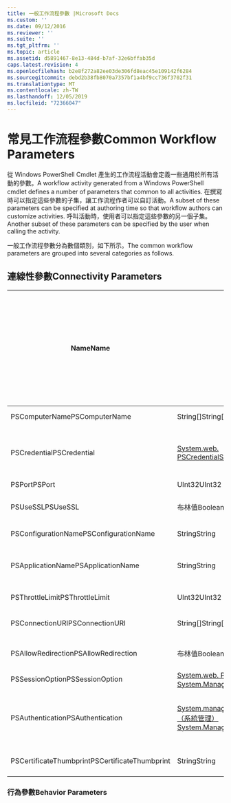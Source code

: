 ```yaml
---
title: 一般工作流程參數 |Microsoft Docs
ms.custom: ''
ms.date: 09/12/2016
ms.reviewer: ''
ms.suite: ''
ms.tgt_pltfrm: ''
ms.topic: article
ms.assetid: d5891467-8e13-484d-b7af-32e6bffab35d
caps.latest.revision: 4
ms.openlocfilehash: b2e8f272a82ee03de306fd8eac45e109142f6284
ms.sourcegitcommit: debd2b38fb8070a7357bf1a4bf9cc736f3702f31
ms.translationtype: MT
ms.contentlocale: zh-TW
ms.lasthandoff: 12/05/2019
ms.locfileid: "72366047"
---
```

# <a name="common-workflow-parameters"></a><span data-ttu-id="9408b-102">常見工作流程參數</span><span class="sxs-lookup"><span data-stu-id="9408b-102">Common Workflow Parameters</span></span>

<span data-ttu-id="9408b-103">從 Windows PowerShell Cmdlet 產生的工作流程活動會定義一些通用於所有活動的參數。</span><span class="sxs-lookup"><span data-stu-id="9408b-103">A workflow activity generated from a Windows PowerShell cmdlet  defines a number of parameters that common to all activities.</span></span> <span data-ttu-id="9408b-104">在撰寫時可以指定這些參數的子集，讓工作流程作者可以自訂活動。</span><span class="sxs-lookup"><span data-stu-id="9408b-104">A subset of these parameters can be specified at authoring time so that workflow authors can customize activities.</span></span> <span data-ttu-id="9408b-105">呼叫活動時，使用者可以指定這些參數的另一個子集。</span><span class="sxs-lookup"><span data-stu-id="9408b-105">Another subset of these parameters can be specified by the user when calling the activity.</span></span>

<span data-ttu-id="9408b-106">一般工作流程參數分為數個類別，如下所示。</span><span class="sxs-lookup"><span data-stu-id="9408b-106">The common workflow parameters are grouped into several categories as follows.</span></span>

## <a name="connectivity-parameters"></a><span data-ttu-id="9408b-107">連線性參數</span><span class="sxs-lookup"><span data-stu-id="9408b-107">Connectivity Parameters</span></span>

|<span data-ttu-id="9408b-108">Name</span><span class="sxs-lookup"><span data-stu-id="9408b-108">Name</span></span>|<span data-ttu-id="9408b-109">類型</span><span class="sxs-lookup"><span data-stu-id="9408b-109">Type</span></span>|<span data-ttu-id="9408b-110">描述</span><span class="sxs-lookup"><span data-stu-id="9408b-110">Description</span></span>|<span data-ttu-id="9408b-111">使用者可以在執行時間時指定嗎？</span><span class="sxs-lookup"><span data-stu-id="9408b-111">Can be specified by end user at execution time?</span></span>|<span data-ttu-id="9408b-112">在撰寫時可以由工作流程作者指定嗎？</span><span class="sxs-lookup"><span data-stu-id="9408b-112">Can be specified by workflow author at authoring time?</span></span>|<span data-ttu-id="9408b-113">可由工作流程作者在具現化時指定嗎？</span><span class="sxs-lookup"><span data-stu-id="9408b-113">Can be specified by workflow author at instantiation?</span></span>|
|----------|----------|-----------------|-----------------------------------------------------|------------------------------------------------------------|-----------------------------------------------------------|
|<span data-ttu-id="9408b-114">PSComputerName</span><span class="sxs-lookup"><span data-stu-id="9408b-114">PSComputerName</span></span>|<span data-ttu-id="9408b-115">String[]</span><span class="sxs-lookup"><span data-stu-id="9408b-115">String[]</span></span>|<span data-ttu-id="9408b-116">要啟動作業的電腦名稱稱清單。</span><span class="sxs-lookup"><span data-stu-id="9408b-116">A list of computer names for which to launch jobs.</span></span>|<span data-ttu-id="9408b-117">是</span><span class="sxs-lookup"><span data-stu-id="9408b-117">Yes</span></span>|<span data-ttu-id="9408b-118">是</span><span class="sxs-lookup"><span data-stu-id="9408b-118">Yes</span></span>|<span data-ttu-id="9408b-119">是</span><span class="sxs-lookup"><span data-stu-id="9408b-119">Yes</span></span>|
|<span data-ttu-id="9408b-120">PSCredential</span><span class="sxs-lookup"><span data-stu-id="9408b-120">PSCredential</span></span>|[<span data-ttu-id="9408b-121">System.web. PSCredential</span><span class="sxs-lookup"><span data-stu-id="9408b-121">System.Management.Automation.PSCredential</span></span>](/dotnet/api/System.Management.Automation.PSCredential)|<span data-ttu-id="9408b-122">用來登入 PSComputerName 參數所指定之電腦的驗證認證。</span><span class="sxs-lookup"><span data-stu-id="9408b-122">The authentication credential to use to login to the computers specified by the PSComputerName parameter.</span></span> <span data-ttu-id="9408b-123">只有在指定 PSComputerName 時，此參數才有效。</span><span class="sxs-lookup"><span data-stu-id="9408b-123">This parameter is valid only if PSComputerName is specified.</span></span>|<span data-ttu-id="9408b-124">是</span><span class="sxs-lookup"><span data-stu-id="9408b-124">Yes</span></span>|<span data-ttu-id="9408b-125">是</span><span class="sxs-lookup"><span data-stu-id="9408b-125">Yes</span></span>|<span data-ttu-id="9408b-126">是</span><span class="sxs-lookup"><span data-stu-id="9408b-126">Yes</span></span>|
|<span data-ttu-id="9408b-127">PSPort</span><span class="sxs-lookup"><span data-stu-id="9408b-127">PSPort</span></span>|<span data-ttu-id="9408b-128">UInt32</span><span class="sxs-lookup"><span data-stu-id="9408b-128">UInt32</span></span>|<span data-ttu-id="9408b-129">要用來執行工作流程的埠。</span><span class="sxs-lookup"><span data-stu-id="9408b-129">The port to be used to run the workflow.</span></span>|<span data-ttu-id="9408b-130">是</span><span class="sxs-lookup"><span data-stu-id="9408b-130">Yes</span></span>|<span data-ttu-id="9408b-131">是</span><span class="sxs-lookup"><span data-stu-id="9408b-131">Yes</span></span>|<span data-ttu-id="9408b-132">是</span><span class="sxs-lookup"><span data-stu-id="9408b-132">Yes</span></span>|
|<span data-ttu-id="9408b-133">PSUseSSL</span><span class="sxs-lookup"><span data-stu-id="9408b-133">PSUseSSL</span></span>|<span data-ttu-id="9408b-134">布林值</span><span class="sxs-lookup"><span data-stu-id="9408b-134">Boolean</span></span>|<span data-ttu-id="9408b-135">使用安全通訊端層（SSL）通訊協定來建立遠端電腦的安全連線，以執行工作流程。</span><span class="sxs-lookup"><span data-stu-id="9408b-135">Use Secure Sockets Layer (SSL) protocol to establish a secure connection to the remote computer to run the workflow.</span></span>|<span data-ttu-id="9408b-136">是</span><span class="sxs-lookup"><span data-stu-id="9408b-136">Yes</span></span>|<span data-ttu-id="9408b-137">是</span><span class="sxs-lookup"><span data-stu-id="9408b-137">Yes</span></span>|<span data-ttu-id="9408b-138">是</span><span class="sxs-lookup"><span data-stu-id="9408b-138">Yes</span></span>|
|<span data-ttu-id="9408b-139">PSConfigurationName</span><span class="sxs-lookup"><span data-stu-id="9408b-139">PSConfigurationName</span></span>|<span data-ttu-id="9408b-140">String</span><span class="sxs-lookup"><span data-stu-id="9408b-140">String</span></span>|<span data-ttu-id="9408b-141">用來執行工作流程的會話設定。</span><span class="sxs-lookup"><span data-stu-id="9408b-141">The session configuration used to run the workflow.</span></span>|<span data-ttu-id="9408b-142">是</span><span class="sxs-lookup"><span data-stu-id="9408b-142">Yes</span></span>|<span data-ttu-id="9408b-143">是</span><span class="sxs-lookup"><span data-stu-id="9408b-143">Yes</span></span>|<span data-ttu-id="9408b-144">是</span><span class="sxs-lookup"><span data-stu-id="9408b-144">Yes</span></span>|
|<span data-ttu-id="9408b-145">PSApplicationName</span><span class="sxs-lookup"><span data-stu-id="9408b-145">PSApplicationName</span></span>|<span data-ttu-id="9408b-146">String</span><span class="sxs-lookup"><span data-stu-id="9408b-146">String</span></span>|<span data-ttu-id="9408b-147">工作流程執行之連接 URI 的應用程式名稱部分。</span><span class="sxs-lookup"><span data-stu-id="9408b-147">The application name portion of the connection URI for the workflow execution.</span></span> <span data-ttu-id="9408b-148">只有當您不使用 ConnectionURI 參數時，才使用此參數。</span><span class="sxs-lookup"><span data-stu-id="9408b-148">Use this parameter only when you are not using the ConnectionURI parameter.</span></span>|<span data-ttu-id="9408b-149">是</span><span class="sxs-lookup"><span data-stu-id="9408b-149">Yes</span></span>|<span data-ttu-id="9408b-150">是</span><span class="sxs-lookup"><span data-stu-id="9408b-150">Yes</span></span>|<span data-ttu-id="9408b-151">是</span><span class="sxs-lookup"><span data-stu-id="9408b-151">Yes</span></span>|
|<span data-ttu-id="9408b-152">PSThrottleLimit</span><span class="sxs-lookup"><span data-stu-id="9408b-152">PSThrottleLimit</span></span>|<span data-ttu-id="9408b-153">UInt32</span><span class="sxs-lookup"><span data-stu-id="9408b-153">UInt32</span></span>|<span data-ttu-id="9408b-154">可建立來執行工作流程的最大並行連接數目。</span><span class="sxs-lookup"><span data-stu-id="9408b-154">The maximum number of concurrent connections that can be established to run the workflow.</span></span>|<span data-ttu-id="9408b-155">是</span><span class="sxs-lookup"><span data-stu-id="9408b-155">Yes</span></span>|<span data-ttu-id="9408b-156">TBD</span><span class="sxs-lookup"><span data-stu-id="9408b-156">TBD</span></span>|<span data-ttu-id="9408b-157">是</span><span class="sxs-lookup"><span data-stu-id="9408b-157">Yes</span></span>|
|<span data-ttu-id="9408b-158">PSConnectionURI</span><span class="sxs-lookup"><span data-stu-id="9408b-158">PSConnectionURI</span></span>|<span data-ttu-id="9408b-159">String[]</span><span class="sxs-lookup"><span data-stu-id="9408b-159">String[]</span></span>|<span data-ttu-id="9408b-160">完整 Uri 陣列，指定用來執行工作流程之互動式會話的端點。</span><span class="sxs-lookup"><span data-stu-id="9408b-160">An array of fully-qualified URIs that specify the endpoints for the interactive sessions used to run the workflow.</span></span>|<span data-ttu-id="9408b-161">是</span><span class="sxs-lookup"><span data-stu-id="9408b-161">Yes</span></span>|<span data-ttu-id="9408b-162">是</span><span class="sxs-lookup"><span data-stu-id="9408b-162">Yes</span></span>|<span data-ttu-id="9408b-163">是</span><span class="sxs-lookup"><span data-stu-id="9408b-163">Yes</span></span>|
|<span data-ttu-id="9408b-164">PSAllowRedirection</span><span class="sxs-lookup"><span data-stu-id="9408b-164">PSAllowRedirection</span></span>|<span data-ttu-id="9408b-165">布林值</span><span class="sxs-lookup"><span data-stu-id="9408b-165">Boolean</span></span>|<span data-ttu-id="9408b-166">指定是否允許將這個連接重新導向至替代 URI，以執行工作流程。</span><span class="sxs-lookup"><span data-stu-id="9408b-166">Specifies whether to allow redirection of this connection to an alternate URI to run the workflow.</span></span>|<span data-ttu-id="9408b-167">是</span><span class="sxs-lookup"><span data-stu-id="9408b-167">Yes</span></span>|<span data-ttu-id="9408b-168">是</span><span class="sxs-lookup"><span data-stu-id="9408b-168">Yes</span></span>|<span data-ttu-id="9408b-169">是</span><span class="sxs-lookup"><span data-stu-id="9408b-169">Yes</span></span>|
|<span data-ttu-id="9408b-170">PSSessionOption</span><span class="sxs-lookup"><span data-stu-id="9408b-170">PSSessionOption</span></span>|[<span data-ttu-id="9408b-171">System.web. Pssessionoption （自動化）</span><span class="sxs-lookup"><span data-stu-id="9408b-171">System.Management.Automation.Remoting.Pssessionoption</span></span>](/dotnet/api/System.Management.Automation.Remoting.PSSessionOption)|<span data-ttu-id="9408b-172">用於執行工作流程之會話的 Advanced 選項。</span><span class="sxs-lookup"><span data-stu-id="9408b-172">Advanced options for the session used to run the workflow.</span></span>|<span data-ttu-id="9408b-173">是</span><span class="sxs-lookup"><span data-stu-id="9408b-173">Yes</span></span>|<span data-ttu-id="9408b-174">是</span><span class="sxs-lookup"><span data-stu-id="9408b-174">Yes</span></span>|<span data-ttu-id="9408b-175">是</span><span class="sxs-lookup"><span data-stu-id="9408b-175">Yes</span></span>|
|<span data-ttu-id="9408b-176">PSAuthentication</span><span class="sxs-lookup"><span data-stu-id="9408b-176">PSAuthentication</span></span>|[<span data-ttu-id="9408b-177">System.management.automation.runspaces.authenticationmechanism （系統管理）</span><span class="sxs-lookup"><span data-stu-id="9408b-177">System.Management.Automation.Runspaces.Authenticationmechanism</span></span>](/dotnet/api/System.Management.Automation.Runspaces.AuthenticationMechanism)|<span data-ttu-id="9408b-178">[System.management.automation.runspaces.authenticationmechanism](/dotnet/api/System.Management.Automation.Runspaces.AuthenticationMechanism)列舉的值，指定用來驗證使用者認證的驗證機制（authentication）。</span><span class="sxs-lookup"><span data-stu-id="9408b-178">A value of the [System.Management.Automation.Runspaces.Authenticationmechanism](/dotnet/api/System.Management.Automation.Runspaces.AuthenticationMechanism) enumeration that specifies the authentication mechanism used to authenticate the user's credentials.</span></span>|<span data-ttu-id="9408b-179">是</span><span class="sxs-lookup"><span data-stu-id="9408b-179">Yes</span></span>|<span data-ttu-id="9408b-180">是</span><span class="sxs-lookup"><span data-stu-id="9408b-180">Yes</span></span>|<span data-ttu-id="9408b-181">是</span><span class="sxs-lookup"><span data-stu-id="9408b-181">Yes</span></span>|
|<span data-ttu-id="9408b-182">PSCertificateThumbprint</span><span class="sxs-lookup"><span data-stu-id="9408b-182">PSCertificateThumbprint</span></span>|<span data-ttu-id="9408b-183">String</span><span class="sxs-lookup"><span data-stu-id="9408b-183">String</span></span>|<span data-ttu-id="9408b-184">具有執行工作流程許可權之使用者帳戶的數位公開金鑰憑證（X509）。</span><span class="sxs-lookup"><span data-stu-id="9408b-184">The digital public key certificate (X509) of a user account that has permission to run the workflow.</span></span>|<span data-ttu-id="9408b-185">是</span><span class="sxs-lookup"><span data-stu-id="9408b-185">Yes</span></span>|<span data-ttu-id="9408b-186">是</span><span class="sxs-lookup"><span data-stu-id="9408b-186">Yes</span></span>|<span data-ttu-id="9408b-187">是</span><span class="sxs-lookup"><span data-stu-id="9408b-187">Yes</span></span>|

### <a name="behavior-parameters"></a><span data-ttu-id="9408b-188">行為參數</span><span class="sxs-lookup"><span data-stu-id="9408b-188">Behavior Parameters</span></span>